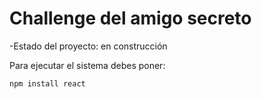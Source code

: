 <h1>Challenge del amigo secreto</h1>

-Estado del proyecto: en construcción

Para ejecutar el sistema debes poner: 

``npm install react``


